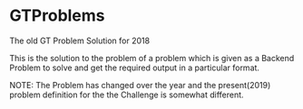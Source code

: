 # GTProblems
The old GT Problem Solution for 2018

This is the solution to the problem of a problem which is given as a Backend Problem to solve and
get the required output in a particular format.

NOTE: The Problem has changed over the year and the present(2019) problem definition for the the Challenge is somewhat different.
